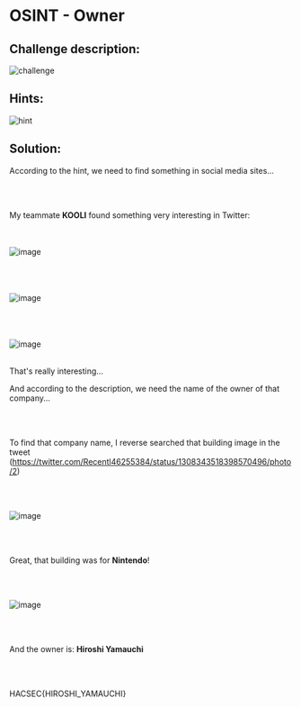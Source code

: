 # OSINT - Owner



## Challenge description:

![challenge](https://user-images.githubusercontent.com/70543460/94374675-83f96500-0116-11eb-9126-6cb595976fec.png)

## Hints:

![hint](https://user-images.githubusercontent.com/70543460/94374686-8f4c9080-0116-11eb-9d75-d43ec3a4d007.png)

## Solution:

According to the hint, we need to find something in social media sites...

<br/><br/>

My teammate **KOOLI** found something very interesting in Twitter:

<br/><br/>
![image](https://user-images.githubusercontent.com/70543460/94374947-a2f8f680-0118-11eb-9c49-57297d39a4ac.png)
<br/><br/>

<br/><br/>
![image](https://user-images.githubusercontent.com/70543460/94374959-c02dc500-0118-11eb-9d1c-a33b7b6e5e65.png)
<br/><br/>

<br/><br/>
![image](https://user-images.githubusercontent.com/70543460/94374968-cfad0e00-0118-11eb-95f6-fdee9ed9d843.png)
<br/><br/>

That's really interesting...

And according to the description, we need the name of the owner of that company...

<br/><br/>

To find that company name, I reverse searched that building image in the tweet (https://twitter.com/Recentl46255384/status/1308343518398570496/photo/2)

<br/><br/>

![image](https://user-images.githubusercontent.com/70543460/94375039-5cf06280-0119-11eb-8e5a-bd47d77ce291.png)

<br/><br/>

Great, that building was for **Nintendo**!

<br/><br/>

![image](https://user-images.githubusercontent.com/70543460/94375058-8610f300-0119-11eb-89d7-6683292fc2c7.png)

<br/><br/>

And the owner is: **Hiroshi Yamauchi**

<br/><br/>

HACSEC{HIROSHI_YAMAUCHI}
